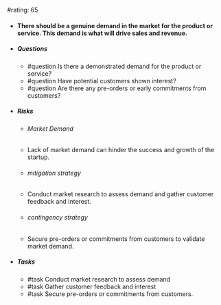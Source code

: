 #rating: 65
- #### There should be a genuine demand in the market for the product or service. This demand is what will drive sales and revenue.
- ##### Questions
  - #question Is there a demonstrated demand for the product or service?
  - #question Have potential customers shown interest?
  - #question Are there any pre-orders or early commitments from customers?
- ##### Risks

  - ###### Market Demand
  - Lack of market demand can hinder the success and growth of the startup.
  - ###### mitigation strategy
  - Conduct market research to assess demand and gather customer feedback and interest.
  - ###### contingency strategy
  - Secure pre-orders or commitments from customers to validate market demand.
- ##### Tasks
  - #task Conduct market research to assess demand
  - #task  Gather customer feedback and interest
  - #task  Secure pre-orders or commitments from customers.


